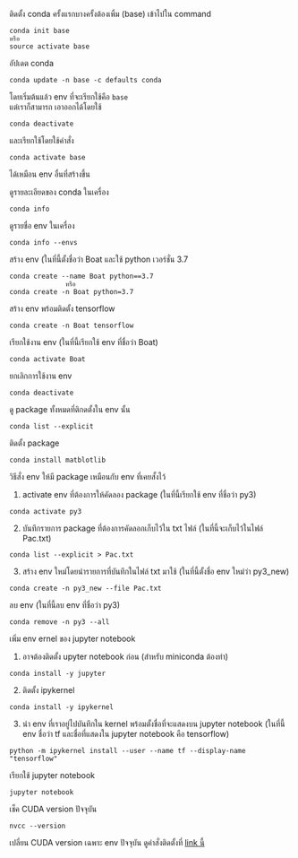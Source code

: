 ติดตั้ง conda ครั้งแรกบางครั้งต้องเพิ้ม (base) เข้าไปใน command
```
conda init base
หรือ
source activate base
```
อัปเดต conda
```
conda update -n base -c defaults conda
```
โดยเริ่มต้นแล้ว env ที่จะเรียกใช้คือ `base`   
แต่เราก็สามารถ เอาออกได้โดยใช้
```
conda deactivate
```
และเรียกใช้โดยใช้คำสั่ง
```
conda activate base
```
ได้เหมือน env อื่นที่สร้างขึ้น   
   
ดูรายละเอียดของ conda ในเครื่อง
```
conda info
```
ดูรายชื่อ env ในเครื่อง
```
conda info --envs 
```
สร้าง env (ในที่นี้ตั้งชื่อว่า Boat และใช้ python เวอร์ชั่น 3.7
```
conda create --name Boat python==3.7
              หรือ
conda create -n Boat python=3.7
```
สร้าง env พร้อมติดตั้ง tensorflow
```
conda create -n Boat tensorflow
```   
เรียกใช้งาน env (ในที่นี้เรียกใช้ env ที่ชื่อว่า Boat)
```
conda activate Boat
```
ยกเลิกการใช้งาน env
```
conda deactivate
```
ดู package ทั้งหมดที่ติกดตั้งใน env นั้น
```
conda list --explicit
```
ติดตั้ง package
```
conda install matblotlib
```
วิธีสั่ง env ให้มี package เหมือนกับ env ที่เคยสั้งไว้
1. activate env ที่ต้องการให้คัดลอง package (ในที่นี้เรียกใช้ env ที่ชื่อว่า py3)
```
conda activate py3
```
2. บันทึกรายการ package ที่ต้องการคัดลอกเก็บไว้ใน txt ไฟล์ (ในที่นี้จะเก็บไว้ในไฟล์ Pac.txt)
```
conda list --explicit > Pac.txt
```
3. สร้าง env ใหม่โดยนำรายการที่บันทึกในไฟล์ txt มาใช้ (ในที่นี้ตั้งชื่อ env ใหม่ว่า py3_new)
```
conda create -n py3_new --file Pac.txt
```
ลบ env (ในที่นี้ลบ env ที่ชื่อว่า py3)
```
conda remove -n py3 --all
```
เพิ่ม env ernel ของ jupyter notebook
1. อาจต้องติดตั้ง upyter notebook ก่อน (สำหรับ miniconda ต้องทำ)
```
conda install -y jupyter
```
2. ติดตั้ง ipykernel
```
conda install -y ipykernel
```
3. นำ env ที่เราอยู่ไปบันทึกใน kernel พร้อมตั้งชื่อที่จะแสดงบน jupyter notebook (ในที่นี้ env ชื่อว่า tf และชื่อที่แสดงใน jupyter notebook คือ tensorflow)
```
python -m ipykernel install --user --name tf --display-name "tensorflow"
```
เรียกใช้ jupyter notebook
```
jupyter notebook
```
เช็ค CUDA version ปัจจุบัน
```
nvcc --version
```
เปลี่ยน CUDA version เฉพาะ env ปัจจุบัน ดูคำสั่งติดตั้งที่ [link นี้](https://anaconda.org/nvidia/cuda-toolkit)
